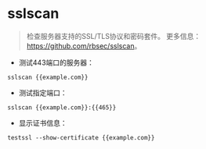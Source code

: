 # sslscan

> 检查服务器支持的SSL/TLS协议和密码套件。
> 更多信息：<https://github.com/rbsec/sslscan>。

- 测试443端口的服务器：

`sslscan {{example.com}}`

- 测试指定端口：

`sslscan {{example.com}}:{{465}}`

- 显示证书信息：

`testssl --show-certificate {{example.com}}`